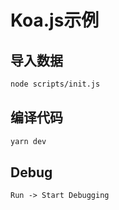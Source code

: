 # Koa.js示例

## 导入数据

```bash
node scripts/init.js
```

## 编译代码

```bash
yarn dev
```

## Debug

```plain
Run -> Start Debugging
```
